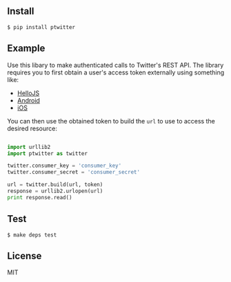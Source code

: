 
## Install

    $ pip install ptwitter


## Example

Use this libary to make authenticated calls to Twitter's REST API. The library requires you to first obtain a user's access token externally using something like:

- [HelloJS](http://adodson.com/hello.js/)
- [Android](https://github.com/TakahikoKawasaki/TwitterOAuthView)
- [iOS](https://github.com/bengottlieb/Twitter-OAuth-iPhone)

You can then use the obtained token to build the `url` to use to access the desired resource:


```python

import urllib2
import ptwitter as twitter

twitter.consumer_key = 'consumer_key'
twitter.consumer_secret = 'consumer_secret'

url = twitter.build(url, token)
response = urllib2.urlopen(url)
print response.read()

```

## Test

    $ make deps test

## License

MIT
